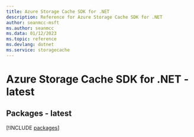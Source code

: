 ```yaml
---
title: Azure Storage Cache SDK for .NET
description: Reference for Azure Storage Cache SDK for .NET
author: seanmcc-msft
ms.author: seanmcc
ms.data: 01/12/2023
ms.topic: reference
ms.devlang: dotnet
ms.service: storagecache
---
```

# Azure Storage Cache SDK for .NET - latest
## Packages - latest
[!INCLUDE [packages](storage-cache-index.md)]